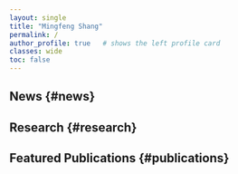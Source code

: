```yaml
---
layout: single
title: "Mingfeng Shang"
permalink: /
author_profile: true   # shows the left profile card
classes: wide
toc: false
---
```


## News {#news}

## Research {#research}

## Featured Publications {#publications}
